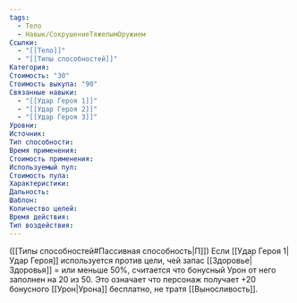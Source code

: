 ```yaml
---
tags:
  - Тело
  - Навык/СокрушениеТяжелымОружием
Ссылки:
  - "[[Тело]]"
  - "[[Типы способностей]]"
Категория: 
Стоимость: "30"
Стоимость выкупа: "90"
Связанные навыки:
  - "[[Удар Героя 1]]"
  - "[[Удар Героя 2]]"
  - "[[Удар Героя 3]]"
Уровни:
Источник:
Тип способности:
Время применения:
Стоимость применения:
Используемый пул:
Стоимость пула:
Характеристики:
Дальность:
Шаблон:
Количество целей:
Время действия:
Тип воздействия:
---
```

([[Типы способностей#Пассивная способность|П]]) Если [[Удар Героя 1|Удар Героя]] используется против цели, чей запас [[Здоровье|Здоровья]] = или меньше 50%, считается что бонусный Урон от него заполнен на 20 из 50. Это означает что персонаж получает +20 бонусного [[Урон|Урона]] бесплатно, не тратя [[Выносливость]]. 